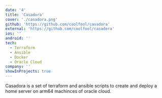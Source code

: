 ```yaml
---
date: '4'
title: 'Casadora'
cover: './casadora.png'
github: 'https://github.com/coolfool/casadora'
external: 'https://github.com/coolfool/casadora'
ios: ''
android: ''
tech:
  - Terraform
  - Ansible
  - Docker
  - Oracle Cloud
company: ''
showInProjects: true
---
```


Casadora is a set of terraform and ansible scripts to create and deploy a home server on arm64 machinces of oracle cloud.